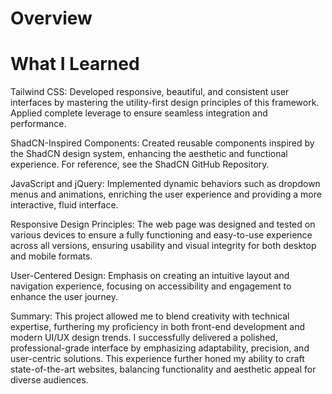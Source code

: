 # Overview
# What I Learned

Tailwind CSS: Developed responsive, beautiful, and consistent user interfaces by mastering the utility-first design principles of this framework. Applied complete leverage to ensure seamless integration and performance.

ShadCN-Inspired Components: Created reusable components inspired by the ShadCN design system, enhancing the aesthetic and functional experience. For reference, see the ShadCN GitHub Repository.

JavaScript and jQuery: Implemented dynamic behaviors such as dropdown menus and animations, enriching the user experience and providing a more interactive, fluid interface.

Responsive Design Principles: The web page was designed and tested on various devices to ensure a fully functioning and easy-to-use experience across all versions, ensuring usability and visual integrity for both desktop and mobile formats.

User-Centered Design: Emphasis on creating an intuitive layout and navigation experience, focusing on accessibility and engagement to enhance the user journey.

Summary: This project allowed me to blend creativity with technical expertise, furthering my proficiency in both front-end development and modern UI/UX design trends. I successfully delivered a polished, professional-grade interface by emphasizing adaptability, precision, and user-centric solutions. This experience further honed my ability to craft state-of-the-art websites, balancing functionality and aesthetic appeal for diverse audiences.
